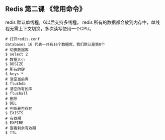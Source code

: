## Redis 第二课 《常用命令》

 redis 默认单线程，6以后支持多线程。
 redis 所有的数据都会放到内存中，单线程无需上下文切换，多次读写使用一个CPU。

```shell
# 打开redis.conf 
databases 16 代表一共有16个数据库，我们默认是第0个
# 切换数据库
$ select 2
# 数据大小
$ DBSIZE
# 所有的键
$ keys *
# 清空当前库
$ flushdb
# 清空所有的库
$ flushall
# 删除
$ DEL
# 判断是否存在
$ EXISTS
# 有效期
$ EXPIRE
# 查看剩余有效期
$ TTL
```

